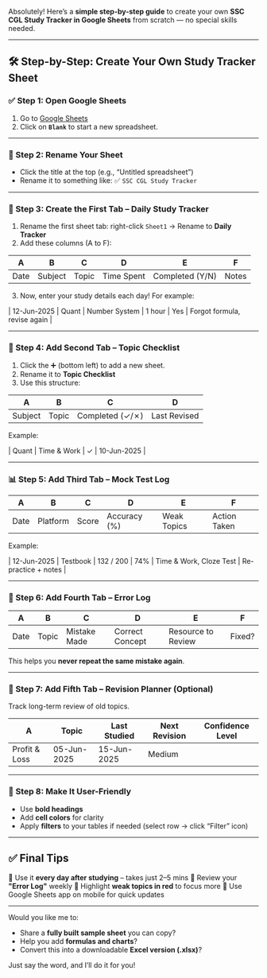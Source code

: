 Absolutely! Here’s a **simple step-by-step guide** to create your own **SSC CGL Study Tracker in Google Sheets** from scratch — no special skills needed.

---

## 🛠️ Step-by-Step: Create Your Own Study Tracker Sheet

### ✅ Step 1: Open Google Sheets

1. Go to [Google Sheets](https://sheets.google.com/)
2. Click on **`Blank`** to start a new spreadsheet.

---

### 🧩 Step 2: Rename Your Sheet

* Click the title at the top (e.g., “Untitled spreadsheet”)
* Rename it to something like:
  ✅ `SSC CGL Study Tracker`

---

### 📅 Step 3: Create the First Tab – **Daily Study Tracker**

1. Rename the first sheet tab: right-click `Sheet1` → Rename to **Daily Tracker**
2. Add these columns (A to F):

| A    | B       | C     | D          | E               | F     |
| ---- | ------- | ----- | ---------- | --------------- | ----- |
| Date | Subject | Topic | Time Spent | Completed (Y/N) | Notes |

3. Now, enter your study details each day!
   For example:

\| 12-Jun-2025   | Quant     | Number System | 1 hour       | Yes              | Forgot formula, revise again |

---

### 📘 Step 4: Add Second Tab – **Topic Checklist**

1. Click the ➕ (bottom left) to add a new sheet.
2. Rename it to **Topic Checklist**
3. Use this structure:

| A       | B     | C               | D            |
| ------- | ----- | --------------- | ------------ |
| Subject | Topic | Completed (✓/✗) | Last Revised |

Example:

\| Quant     | Time & Work   | ✓                 | 10-Jun-2025      |

---

### 📊 Step 5: Add Third Tab – **Mock Test Log**

| A    | B        | C     | D            | E           | F            |
| ---- | -------- | ----- | ------------ | ----------- | ------------ |
| Date | Platform | Score | Accuracy (%) | Weak Topics | Action Taken |

Example:

\| 12-Jun-2025 | Testbook  | 132 / 200 | 74%         | Time & Work, Cloze Test | Re-practice + notes |

---

### 📓 Step 6: Add Fourth Tab – **Error Log**

| A    | B     | C            | D               | E                  | F      |
| ---- | ----- | ------------ | --------------- | ------------------ | ------ |
| Date | Topic | Mistake Made | Correct Concept | Resource to Review | Fixed? |

This helps you **never repeat the same mistake again**.

---

### 🔁 Step 7: Add Fifth Tab – **Revision Planner** (Optional)

Track long-term review of old topics.

| A             | Topic       | Last Studied | Next Revision | Confidence Level |
| ------------- | ----------- | ------------ | ------------- | ---------------- |
| Profit & Loss | 05-Jun-2025 | 15-Jun-2025  | Medium        |                  |

---

### 🎨 Step 8: Make It User-Friendly

* Use **bold headings**
* Add **cell colors** for clarity
* Apply **filters** to your tables if needed (select row → click “Filter” icon)

---

## ✅ Final Tips

🔹 Use it **every day after studying** – takes just 2–5 mins
🔹 Review your **"Error Log"** weekly
🔹 Highlight **weak topics in red** to focus more
🔹 Use Google Sheets app on mobile for quick updates

---

Would you like me to:

* Share a **fully built sample sheet** you can copy?
* Help you add **formulas and charts**?
* Convert this into a downloadable **Excel version (.xlsx)**?

Just say the word, and I’ll do it for you!
